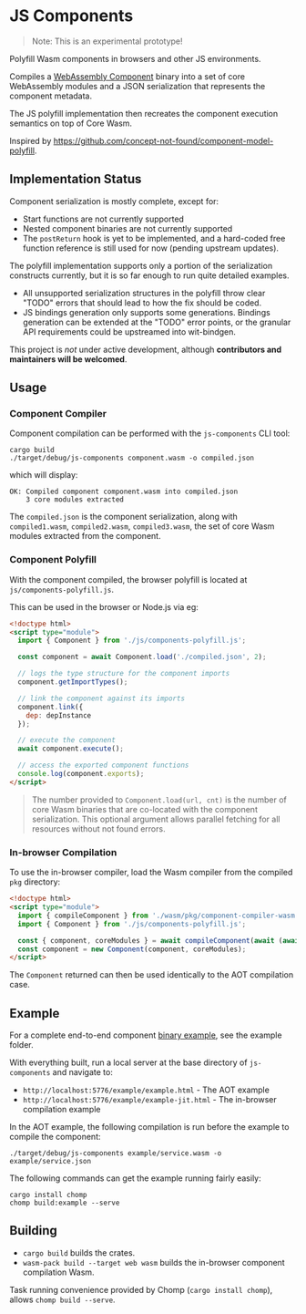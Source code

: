 # JS Components

> Note: This is an experimental prototype!

Polyfill Wasm components in browsers and other JS environments.

Compiles a [WebAssembly Component](https://github.com/WebAssembly/component-model) binary into a set of core WebAssembly modules and a JSON serialization that represents the component metadata.

The JS polyfill implementation then recreates the component execution semantics on top of Core Wasm.

Inspired by https://github.com/concept-not-found/component-model-polyfill.

## Implementation Status

Component serialization is mostly complete, except for:

* Start functions are not currently supported
* Nested component binaries are not currently supported
* The `postReturn` hook is yet to be implemented, and a hard-coded free function reference is still used for now (pending upstream updates).

The polyfill implementation supports only a portion of the serialization constructs currently, but it is so far enough to run quite detailed examples.

* All unsupported serialization structures in the polyfill throw clear "TODO" errors that should lead to how the fix should be coded.
* JS bindings generation only supports some generations. Bindings generation can be extended at the "TODO" error points, or the granular API requirements could be upstreamed into wit-bindgen.

This project is _not_ under active development, although **contributors and maintainers will be welcomed**.

## Usage

### Component Compiler

Component compilation can be performed with the `js-components` CLI tool:

```
cargo build
./target/debug/js-components component.wasm -o compiled.json
```

which will display:

```
OK: Compiled component component.wasm into compiled.json
    3 core modules extracted
```

The `compiled.json` is the component serialization, along with `compiled1.wasm`, `compiled2.wasm`, `compiled3.wasm`, the set of core Wasm modules extracted from the component.

### Component Polyfill

With the component compiled, the browser polyfill is located at `js/components-polyfill.js`.

This can be used in the browser or Node.js via eg:

```html
<!doctype html>
<script type="module">
  import { Component } from './js/components-polyfill.js';

  const component = await Component.load('./compiled.json', 2);

  // logs the type structure for the component imports
  component.getImportTypes();

  // link the component against its imports
  component.link({
    dep: depInstance
  });

  // execute the component
  await component.execute();

  // access the exported component functions
  console.log(component.exports);
</script>
```

> The number provided to `Component.load(url, cnt)` is the number of core Wasm binaries that are co-located with the component serialization. This optional argument allows parallel fetching for all resources without not found errors.

### In-browser Compilation

To use the in-browser compiler, load the Wasm compiler from the compiled `pkg` directory:

```html
<!doctype html>
<script type="module">
  import { compileComponent } from './wasm/pkg/component-compiler-wasm.js';
  import { Component } from './js/components-polyfill.js';

  const { component, coreModules } = await compileComponent(await (await fetch("component.wasm")).arrayBuffer())
  const component = new Component(component, coreModules);
</script>
```

The `Component` returned can then be used identically to the AOT compilation case.

## Example

For a complete end-to-end component [binary example](example/service.wat), see the example folder.

With everything built, run a local server at the base directory of `js-components` and navigate to:

* `http://localhost:5776/example/example.html` - The AOT example
* `http://localhost:5776/example/example-jit.html` - The in-browser compilation example

In the AOT example, the following compilation is run before the example to compile the component:

```
./target/debug/js-components example/service.wasm -o example/service.json
```

The following commands can get the example running fairly easily:

```
cargo install chomp
chomp build:example --serve
```

## Building

* `cargo build` builds the crates.
* `wasm-pack build --target web wasm` builds the in-browser component compilation Wasm.

Task running convenience provided by Chomp (`cargo install chomp`), allows `chomp build --serve`.
